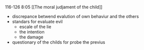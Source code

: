 116-126
8:05
[[The moral judjament of the child]]
- discrepance betwend evalution of own behaviur and the others
- standars for evaluate evil
	- escale of the lie
	- the intention
	- the damage
- questionary of the childs for probe the previus
